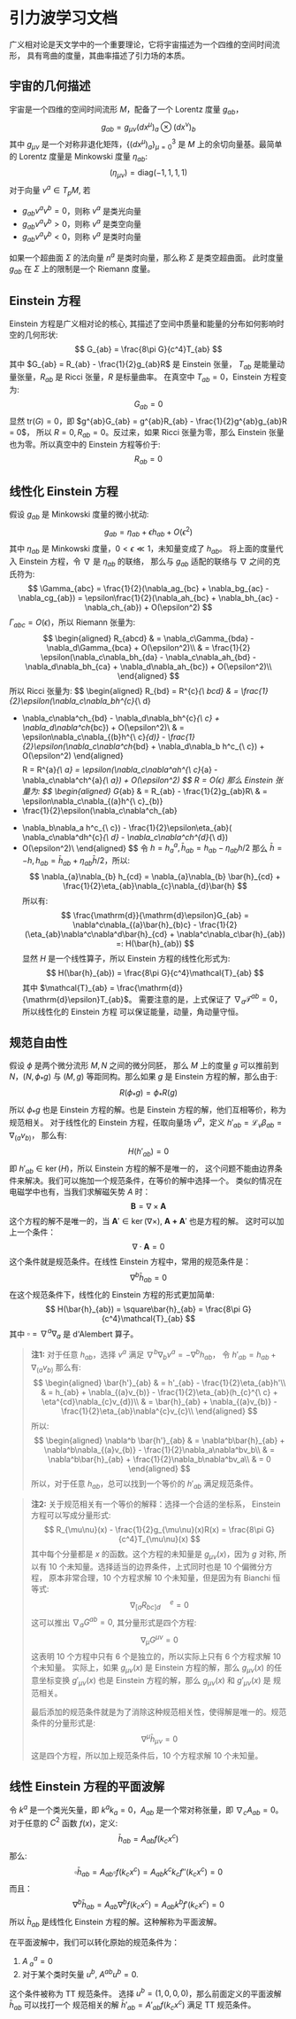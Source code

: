 # 引力波学习文档
广义相对论是天文学中的一个重要理论，它将宇宙描述为一个四维的空间时间流形，
具有弯曲的度量，其曲率描述了引力场的本质。
## 宇宙的几何描述
宇宙是一个四维的空间时间流形 $M$，配备了一个 Lorentz 度量 $g_{ab}$，
$$
g_{ab} = g_{\mu\nu}(dx^{\mu})_a\otimes(dx^{\nu})_b
$$
其中 $g_{\mu\nu}$ 是一个对称非退化矩阵，$\{(dx^{\mu})_a\}_{\mu=0}^3$ 
是 $M$ 上的余切向量基。最简单的 Lorentz 度量是 Minkowski 度量 $\eta_{ab}$:
$$
(\eta_{\mu\nu}) = \mathrm{diag}(-1, 1, 1, 1)
$$
对于向量 $v^a \in T_pM$, 若 
- $g_{ab}v^av^b = 0$，则称 $v^a$ 是类光向量
- $g_{ab}v^av^b > 0$，则称 $v^a$ 是类空向量
- $g_{ab}v^av^b < 0$，则称 $v^a$ 是类时向量

如果一个超曲面 $\Sigma$ 的法向量 $n^a$ 是类时向量，那么称 $\Sigma$ 是类空超曲面。
此时度量 $g_{ab}$ 在 $\Sigma$ 上的限制是一个 Riemann 度量。

## Einstein 方程
Einstein 方程是广义相对论的核心, 
其描述了空间中质量和能量的分布如何影响时空的几何形状:
$$
G_{ab} = \frac{8\pi G}{c^4}T_{ab} 
$$
其中 $G_{ab} = R_{ab} - \frac{1}{2}g_{ab}R$ 是 Einstein 张量，
$T_{ab}$ 是能量动量张量，$R_{ab}$ 是 Ricci 张量，$R$ 是标量曲率。
在真空中 $T_{ab} = 0$，Einstein 方程变为:
$$
G_{ab} = 0
$$
显然 $\mathrm{tr}(G) = 0$，即 
$g^{ab}G_{ab} = g^{ab}R_{ab} - \frac{1}{2}g^{ab}g_{ab}R = 0$，
所以 $R = 0, R_{ab} = 0$。反过来，如果 Ricci
张量为零，那么 Einstein 张量也为零。所以真空中的 Einstein 方程等价于:
$$
R_{ab} = 0
$$
## 线性化 Einstein 方程
假设 $g_{ab}$ 是 Minkowski 度量的微小扰动:
$$
g_{ab} = \eta_{ab} + \epsilon h_{ab} + O(\epsilon^2)
$$
其中 $\eta_{ab}$ 是 Minkowski 度量，$0<\epsilon\ll 1$，未知量变成了 $h_{ab}$。
将上面的度量代入 Einstein 方程，令 $\nabla$ 是 $\eta_{ab}$ 的联络，
那么与 $g_{ab}$ 适配的联络与 $\nabla$ 之间的克氏符为:
$$
\Gamma_{abc} = \frac{1}{2}(\nabla_ag_{bc} + \nabla_bg_{ac} - \nabla_cg_{ab})
= \epsilon\frac{1}{2}(\nabla_ah_{bc} + \nabla_bh_{ac} - \nabla_ch_{ab}) + O(\epsilon^2)
$$
$\Gamma_{abc} = O(\epsilon)$，所以 Riemann 张量为:
$$
\begin{aligned}
R_{abcd} & = \nabla_c\Gamma_{bda} - \nabla_d\Gamma_{bca} + O(\epsilon^2)\\
& = \frac{1}{2} \epsilon(\nabla_c\nabla_bh_{da} - \nabla_c\nabla_ah_{bd} -
\nabla_d\nabla_bh_{ca} + \nabla_d\nabla_ah_{bc}) + O(\epsilon^2)\\
\end{aligned}
$$
所以 Ricci 张量为:
$$
\begin{aligned}
R_{bd} = R^{c}_{\ bcd} & = \frac{1}{2}\epsilon(\nabla_c\nabla_bh^{c}_{\ d} 
- \nabla_c\nabla^ch_{bd} - \nabla_d\nabla_bh^{c}_{\ c} + \nabla_d\nabla^ch_{bc}) + O(\epsilon^2)\\
& = \epsilon\nabla_c\nabla_{(b}h^{\ c}_{d)} - 
\frac{1}{2}\epsilon(\nabla_c\nabla^ch_{bd} + \nabla_d\nabla_b h^c_{\ c}) + 
O(\epsilon^2)
\end{aligned}
$$
$$
R = R^{a}_{\ a} = \epsilon(\nabla_c\nabla^ah^{\ c}_{a} - \nabla_c\nabla^ch^{a}_{\ a}) + O(\epsilon^2)
$$
$R = O(\epsilon)$ 那么 Einstein 张量为:
$$
\begin{aligned}
G_{ab} & = R_{ab} - \frac{1}{2}g_{ab}R\\
& = \epsilon\nabla_c\nabla_{(a}h^{\ c}_{b)} 
- \frac{1}{2}\epsilon(\nabla_c\nabla^ch_{ab} 
+ \nabla_b\nabla_a h^c_{\ c}) - \frac{1}{2}\epsilon\eta_{ab}( \nabla_c\nabla^dh^{c}_{\ d} - \nabla_c\nabla^ch^{d}_{\ d})
+ O(\epsilon^2)\\ 
\end{aligned}
$$
令 $h = h^a_a, \bar{h}_{ab} = h_{ab} - \eta_{ab} h/2$ 那么 $\bar{h} = -h, 
h_{ab} = \bar{h}_{ab} + \eta_{ab}\bar{h}/2$，所以:
$$
\nabla_{a}\nabla_{b} h_{cd} = \nabla_{a}\nabla_{b} \bar{h}_{cd} + \frac{1}{2}\eta_{ab}\nabla_{c}\nabla_{d}\bar{h}
$$
所以有:
$$
\frac{\mathrm{d}}{\mathrm{d}\epsilon}G_{ab} = \nabla^c\nabla_{(a}\bar{h}_{b)c} - 
\frac{1}{2}(\eta_{ab}\nabla^c\nabla^d\bar{h}_{cd} + \nabla^c\nabla_c\bar{h}_{ab})
=: H(\bar{h}_{ab})
$$
显然 $H$ 是一个线性算子，所以 Einstein 方程的线性化形式为:
$$
H(\bar{h}_{ab}) = \frac{8\pi G}{c^4}\mathcal{T}_{ab}
$$
其中 $\mathcal{T}_{ab} = \frac{\mathrm{d}}{\mathrm{d}\epsilon}T_{ab}$。
需要注意的是，上式保证了 $\nabla_a\mathcal{T}^{ab} = 0$，所以线性化的 Einstein 方程
可以保证能量，动量，角动量守恒。

## 规范自由性
假设 $\phi$ 是两个微分流形 $M, N$ 之间的微分同胚，
那么 $M$ 上的度量 $g$ 可以推前到 $N$，$(N, \phi_*g)$ 与 $(M, g)$ 
等距同构。那么如果 $g$ 是 Einstein
方程的解，那么由于:
$$
R(\phi_*g) = \phi_*R(g)
$$
所以 $\phi_*g$ 也是 Einstein 方程的解。也是 Einstein 方程的解，他们互相等价，称为规范相关。
对于线性化的 Einstein 方程，任取向量场 $v^a$，定义 $h'_{ab} = \mathcal{L}_v\beta_{ab} = \nabla_{(a}v_{b)}$，
那么有:
$$
H(h'_{ab}) = 0 
$$
即 $h'_{ab}\in \ker(H)$，所以 Einstein 方程的解不是唯一的，
这个问题不能由边界条件来解决。我们可以施加一个规范条件，在等价的解中选择一个。
类似的情况在电磁学中也有，当我们求解磁矢势 $A$ 时：
$$
\boldsymbol{B} = \nabla \times \boldsymbol{A}
$$
这个方程的解不是唯一的，当 $\boldsymbol{A}'\in\ker(\nabla\times)$, 
$\boldsymbol{A+A}'$ 也是方程的解。
这时可以加上一个条件：
$$
\nabla\cdot\boldsymbol{A} = 0
$$
这个条件就是规范条件。在线性 Einstein 方程中，常用的规范条件是：
$$
\nabla^b\bar{h}_{ab} = 0
$$
在这个规范条件下，线性化的 Einstein 方程的形式更加简单:
$$
H(\bar{h}_{ab}) = \square\bar{h}_{ab} = \frac{8\pi G}{c^4}\mathcal{T}_{ab} 
$$
其中 $\square = \nabla^a\nabla_a$ 是 d'Alembert 算子。
> **注1:** 对于任意 $h_{ab}$，选择 $v^a$ 满足 $\nabla^b\nabla_b v^a = -\nabla^b h_{ab}$，
> 令 $h'_{ab} = h_{ab}+\nabla_{(a}v_{b)}$ 那么有:
> $$
> \begin{aligned}
> \bar{h'}_{ab} 
> & = h'_{ab} - \frac{1}{2}\eta_{ab}h'\\
> & = h_{ab} + \nabla_{(a}v_{b)} - \frac{1}{2}\eta_{ab}(h_{c}^{\ c} + 
> \eta^{cd}\nabla_{c}v_{d})\\
> & = \bar{h}_{ab} + \nabla_{(a}v_{b)} - \frac{1}{2}\eta_{ab}\nabla^{c}v_{c}\\
> \end{aligned}
> $$
> 所以:
> $$
> \begin{aligned}
> \nabla^b \bar{h'}_{ab} & = \nabla^b\bar{h}_{ab} + \nabla^b\nabla_{(a}v_{b)} - \frac{1}{2}\nabla_a\nabla^bv_b\\
> & = \nabla^b\bar{h}_{ab} + \frac{1}{2}\nabla_b\nabla^bv_a\\
> & = 0
> \end{aligned}
> $$
> 所以，对于任意 $h_{ab}$，总可以找到一个等价的 $h'_{ab}$ 满足规范条件。

> **注2:** 关于规范相关有一个等价的解释：选择一个合适的坐标系，
>  Einstein 方程可以写成分量形式:
> $$
> R_{\mu\nu}(x) - \frac{1}{2}g_{\mu\nu}(x)R(x) = \frac{8\pi G}{c^4}T_{\mu\nu}(x)
> $$
> 其中每个分量都是 $x$ 的函数。这个方程的未知量是 $g_{\mu\nu}(x)$，因为 $g$ 对称,
> 所以有 $10$ 个未知量。选择适当的边界条件，上式同时也是 10 个偏微分方程，
> 原本非常合理，10 个方程求解 10 个未知量，但是因为有 Bianchi 恒等式:
> $$
> \nabla_{[a}R_{bc]d}^{\quad\ e} = 0
> $$
> 这可以推出 $\nabla_aG^{ab} = 0$, 其分量形式是四个方程:
> $$
> \nabla_{\mu}G^{\mu\nu} = 0
> $$
> 这表明 10 个方程中只有 6 个是独立的，所以实际上只有 6 个方程求解 10 个未知量。
> 实际上，如果 $g_{\mu\nu}(x)$ 是 Einstein 方程的解，那么 $g_{\mu\nu}(x)$ 的任意坐标变换
> $g'_{\mu\nu}(x)$ 也是 Einstein 方程的解，那么 $g_{\mu\nu}(x)$ 和 $g'_{\mu\nu}(x)$ 是
> 规范相关。
>
> 最后添加的规范条件就是为了消除这种规范相关性，使得解是唯一的。规范条件的分量形式是:
> $$
> \nabla^{\mu}\bar{h}_{\mu\nu} = 0
> $$
> 这是四个方程，所以加上规范条件后，10 个方程求解 10 个未知量。

## 线性 Einstein 方程的平面波解
令 $k^a$ 是一个类光矢量，即 $k^ak_a = 0$，$A_{ab}$ 是一个常对称张量，即 
$\nabla_cA_{ab} = 0$。
对于任意的 $C^2$ 函数 $f(x)$，定义:
$$
\bar{h}_{ab} = A_{ab}f(k_cx^c)
$$
那么:
$$
\square \bar{h}_{ab} = A_{ab}\square f(k_cx^c) = A_{ab}k^ck_c f''(k_cx^c) = 0
$$
而且：
$$
\nabla^b\bar{h}_{ab} = A_{ab}\nabla^bf(k_cx^c) = A_{ab}k^bf'(k_cx^c) = 0
$$
所以 $\bar{h}_{ab}$ 是线性化 Einstein 方程的解。这种解称为平面波解。

在平面波解中，我们可以转化原始的规范条件为：
1. $A^a_{\ a} = 0$
2. 对于某个类时矢量 $u^b$, $A^{ab}u^b = 0$.

这个条件被称为 TT 规范条件。
选择 $u^b = (1, 0, 0, 0)$，那么前面定义的平面波解 $\bar{h}_{ab}$ 可以找打一个
规范相关的解 
$\bar{h}'_{ab} = A'_{ab}f(k_cx^c)$ 满足 TT 规范条件。

<!--
## 李导数
流形上一个单参微分同胚群 $\phi : M\times\mathbb{R}\to M$ 满足:
- $\phi_t$ 是 $M$ 上的微分同胚
- $\phi_{t+s} = \phi_t\circ\phi_s$

**注:**$\phi$ 是两个参数的映射，固定 $t$，上面第一个性质表明 
$\phi_t$ 是 $M$ 上的微分同胚，固定 $p$，上面第二个性质表明
$\phi_p$ 是 $\mathbb{R}$ 到 $M$ 的映射, 其像是一个曲线，而且 
$\forall q \in \mathcal{R}(\phi_p)$, $\mathcal{R}(\phi_q) = \mathcal{R}(\phi_{p})$。
一个向量场 $\boldsymbol{X}$ 可以定义一个单参微分同胚群 $\phi$: $\phi_t(p) = \exp(t\boldsymbol{X})p$，

对于向量场 $\boldsymbol{X}$ 定义的单参微分同胚群，一个张量 $\boldsymbol{T}$ 的李导数 $\mathcal{L}_{\boldsymbol{X}}\boldsymbol{T}$ 定义为:
$$
\mathcal{L}_{\boldsymbol{X}}\boldsymbol{T} = \lim_{t\to 0}\frac{1}{t}((\phi_{-t})^*\boldsymbol{T} - \boldsymbol{T}) = \lim_{t\to 0}\frac{1}{t}((\phi_{t})_*\boldsymbol{T} - \boldsymbol{T})
$$
当 $\boldsymbol{T}$ 是一个向量场时:
$$
\mathcal{L}_{\boldsymbol{X}}\boldsymbol{Y} = [\boldsymbol{X}, \boldsymbol{Y}]
= \nabla_{\boldsymbol{X}}\boldsymbol{Y} - \nabla_{\boldsymbol{Y}}\boldsymbol{X}
$$
对于一个度量张量 $g$:
$$
\mathcal{L}_{\boldsymbol{X}}g = \nabla_{\boldsymbol{X}}g + \nabla_{g}\boldsymbol{X}
$$
-->


















</br>
</br>
</br>
</br>
</br>
</br>
</br>
</br>
</br>
</br>
</br>
</br>
</br>
</br>
</br>
</br>
</br>
</br>
</br>
</br>
</br>
</br>
</br>
</br>




